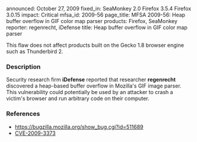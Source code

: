announced: October 27, 2009
fixed_in: SeaMonkey 2.0
          Firefox 3.5.4
          Firefox 3.0.15
impact: Critical
mfsa_id: 2009-56
page_title: MFSA 2009-56: Heap buffer overflow in GIF color map parser
products: Firefox, SeaMonkey
reporter: regenrecht, iDefense
title: Heap buffer overflow in GIF color map parser

<p class="note">This flaw does not affect products built on
the Gecko 1.8 browser engine such as Thunderbird 2.
</p>

<h3>Description</h3>

<p>Security research firm <strong>iDefense</strong> reported that
researcher <strong>regenrecht</strong> discovered a heap-based buffer
overflow in Mozilla's GIF image parser.  This vulnerability could
potentially be used by an attacker to crash a victim's browser and run
arbitrary code on their computer.</p>

<h3>References</h3>

<ul>
  <li><a href="https://bugzilla.mozilla.org/show_bug.cgi?id=511689">https://bugzilla.mozilla.org/show_bug.cgi?id=511689</a></li>
  <li><a class="ex-ref" href="http://cve.mitre.org/cgi-bin/cvename.cgi?name=CVE-2009-3373">CVE-2009-3373</a></li>
</ul>




